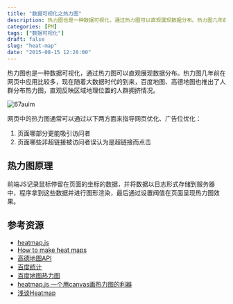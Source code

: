 ```yaml
---
title: "数据可视化之热力图"
description: 热力图也是一种数据可视化，通过热力图可以直观展现数据分布。热力图几年前在网页中应用比较多，现在随着大数据时代的到来，百度地图、高德地图也推出了人群分布热力图，直观反映区域地理位置的人群拥挤情况。
categories: [PM]
tags: ["数据可视化"]
draft: false
slug: "heat-map"
date: "2015-08-15 12:28:00"
---
```


热力图也是一种数据可视化，通过热力图可以直观展现数据分布。热力图几年前在网页中应用比较多，现在随着大数据时代的到来，百度地图、高德地图也推出了人群分布热力图，直观反映区域地理位置的人群拥挤情况。

<img src='http://cn.ip7.ltd/img/67auim.png' alt='67auim'/>

网页中的热力图通常可以通过以下两方面来指导网页优化、广告位优化：

1. 页面哪部分更能吸引访问者
2. 页面哪些非超链接被访问者误认为是超链接而点击

## 热力图原理
前端JS记录鼠标停留在页面的坐标的数据，并将数据以日志形式存储到服务器中，程序拿到这些数据并进行图形渲染，最后通过设置阀值在页面呈现热力图效果。

## 参考资源
*  [heatmap.js](http://www.patrick-wied.at/static/heatmapjs/) 
*  [How to make heat maps](http://blog.corunet.com/how-to-make-heat-maps/) 
*  [高德地图API](http://lbs.amap.com/api/javascript-api/example/e/0516-2/) 
*  [百度统计](http://tongji.baidu.com/) 
*  [百度地图热力图](http://map.baidu.com/heatmap/index/index/from=pcmap) 
*  [heatmap.js 一个用canvas画热力图的利器](http://1.aisensiy.sinaapp.com/2011/12/heatmapjs/) 
*  [浅谈Heatmap](http://huoding.com/2011/01/04/39) 
